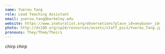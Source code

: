 ```yaml
---
name: Yuerou Tang
role: Lead Teaching Assistant
email: yuerou.tang@berkeley.edu
website: https://www.inaturalist.org/observations?place_id=any&user_id=iamyrt&verifiable=any
photo: http://ds100.org/sp24/resources/assets/staff_pics/Yuerou_Tang.jpg
pronouns: They/Them/Theirs
---
```


chirp chirp

